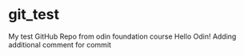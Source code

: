 # git_test
My test GitHub Repo from odin foundation course
Hello Odin!
Adding additional comment for commit